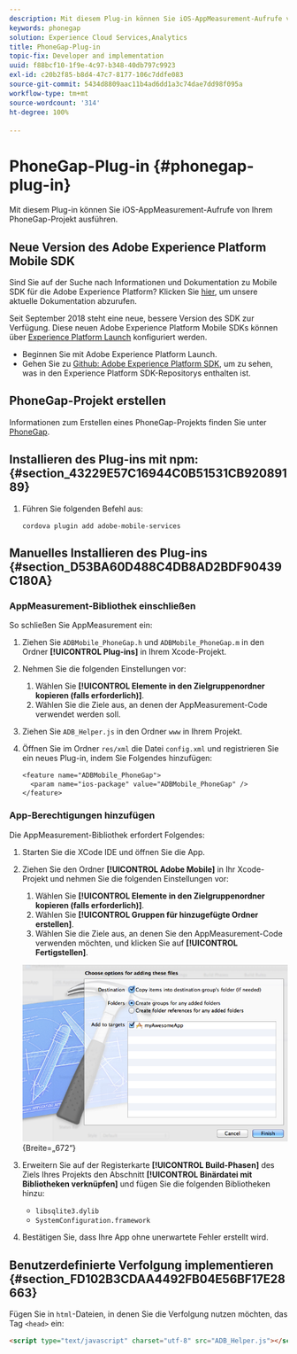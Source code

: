 ```yaml
---
description: Mit diesem Plug-in können Sie iOS-AppMeasurement-Aufrufe von Ihrem PhoneGap-Projekt ausführen.
keywords: phonegap
solution: Experience Cloud Services,Analytics
title: PhoneGap-Plug-in
topic-fix: Developer and implementation
uuid: f88bcf10-1f9e-4c97-b348-40db797c9923
exl-id: c20b2f85-b8d4-47c7-8177-106c7ddfe083
source-git-commit: 5434d8809aac11b4ad6dd1a3c74dae7dd98f095a
workflow-type: tm+mt
source-wordcount: '314'
ht-degree: 100%

---
```


# PhoneGap-Plug-in {#phonegap-plug-in}

Mit diesem Plug-in können Sie iOS-AppMeasurement-Aufrufe von Ihrem PhoneGap-Projekt ausführen.

## Neue Version des Adobe Experience Platform Mobile SDK

Sind Sie auf der Suche nach Informationen und Dokumentation zu Mobile SDK für die Adobe Experience Platform? Klicken Sie [hier](https://aep-sdks.gitbook.io/docs/), um unsere aktuelle Dokumentation abzurufen.

Seit September 2018 steht eine neue, bessere Version des SDK zur Verfügung. Diese neuen Adobe Experience Platform Mobile SDKs können über [Experience Platform Launch](https://www.adobe.com/de/experience-platform/launch.html) konfiguriert werden.

* Beginnen Sie mit Adobe Experience Platform Launch.
* Gehen Sie zu [Github: Adobe Experience Platform SDK](https://github.com/Adobe-Marketing-Cloud/acp-sdks), um zu sehen, was in den Experience Platform SDK-Repositorys enthalten ist.


## PhoneGap-Projekt erstellen

Informationen zum Erstellen eines PhoneGap-Projekts finden Sie unter [PhoneGap](https://helpx.adobe.com/de/experience-manager/6-4/mobile/using/phonegap.html).

## Installieren des Plug-ins mit npm: {#section_43229E57C16944C0B51531CB92089189}

1. Führen Sie folgenden Befehl aus:

   ```
   cordova plugin add adobe-mobile-services
   ```

## Manuelles Installieren des Plug-ins  {#section_D53BA60D488C4DB8AD2BDF90439C180A}

### AppMeasurement-Bibliothek einschließen

So schließen Sie AppMeasurement ein:

1. Ziehen Sie `ADBMobile_PhoneGap.h` und `ADBMobile_PhoneGap.m` in den Ordner **[!UICONTROL Plug-ins]** in Ihrem Xcode-Projekt.
1. Nehmen Sie die folgenden Einstellungen vor:

   1. Wählen Sie **[!UICONTROL Elemente in den Zielgruppenordner kopieren (falls erforderlich)]**.
   1. Wählen Sie die Ziele aus, an denen der AppMeasurement-Code verwendet werden soll.

1. Ziehen Sie `ADB_Helper.js` in den Ordner `www` in Ihrem Projekt.
1. Öffnen Sie im Ordner `res/xml` die Datei `config.xml` und registrieren Sie ein neues Plug-in, indem Sie Folgendes hinzufügen:

   ```
   <feature name="ADBMobile_PhoneGap"> 
     <param name="ios-package" value="ADBMobile_PhoneGap" /> 
   </feature>
   ```

### App-Berechtigungen hinzufügen

Die AppMeasurement-Bibliothek erfordert Folgendes:

1. Starten Sie die XCode IDE und öffnen Sie die App.
1. Ziehen Sie den Ordner **[!UICONTROL Adobe Mobile]** in Ihr Xcode-Projekt und nehmen Sie die folgenden Einstellungen vor:

   1. Wählen Sie **[!UICONTROL Elemente in den Zielgruppenordner kopieren (falls erforderlich)]**.
   1. Wählen Sie **[!UICONTROL Gruppen für hinzugefügte Ordner erstellen]**.
   1. Wählen Sie die Ziele aus, an denen Sie den AppMeasurement-Code verwenden möchten, und klicken Sie auf **[!UICONTROL Fertigstellen]**.

   ![](assets/xcode-settings.png){Breite=„672“}

1. Erweitern Sie auf der Registerkarte **[!UICONTROL Build-Phasen]** des Ziels Ihres Projekts den Abschnitt **[!UICONTROL Binärdatei mit Bibliotheken verknüpfen]** und fügen Sie die folgenden Bibliotheken hinzu:

   * `libsqlite3.dylib`
   * `SystemConfiguration.framework`

1. Bestätigen Sie, dass Ihre App ohne unerwartete Fehler erstellt wird.

## Benutzerdefinierte Verfolgung implementieren {#section_FD102B3CDAA4492FB04E56BF17E28663}

Fügen Sie in `html`-Dateien, in denen Sie die Verfolgung nutzen möchten, das Tag `<head>` ein:

```html
<script type="text/javascript" charset="utf-8" src="ADB_Helper.js"></script>
```
